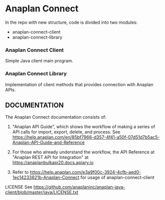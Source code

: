 # Anaplan Connect

In the repo with new structure, code is divided into two modules:

- anaplan-connect-client
- anaplan-connect-library

### Anaplan Connect Client

Simple Java client main program.

### Anaplan Connect Library

Implementation of client methods that provides connection with Anaplan APIs.

## DOCUMENTATION

The Anaplan Connect documentation consists of:

1. "Anaplan API Guide", which shows the workflow of making a series of API calls for import, export, delete, and process. See https://help.anaplan.com/en/85bf7966-d357-4f41-a50f-07d51d7b5ac5-Anaplan-API-Guide-and-Reference

2. For those who already understand the workflow, the API Reference at "Anaplan REST API for Integration" at https://anaplanbulkapi20.docs.apiary.io

3. Refer to https://help.anaplan.com/e3a9f00c-3924-4cfb-aed0-1ec14233821b-Anaplan-Connect for usage of anaplan-connect-client

LICENSE See https://github.com/anaplaninc/anaplan-java-client/blob/master/java/LICENSE.txt
